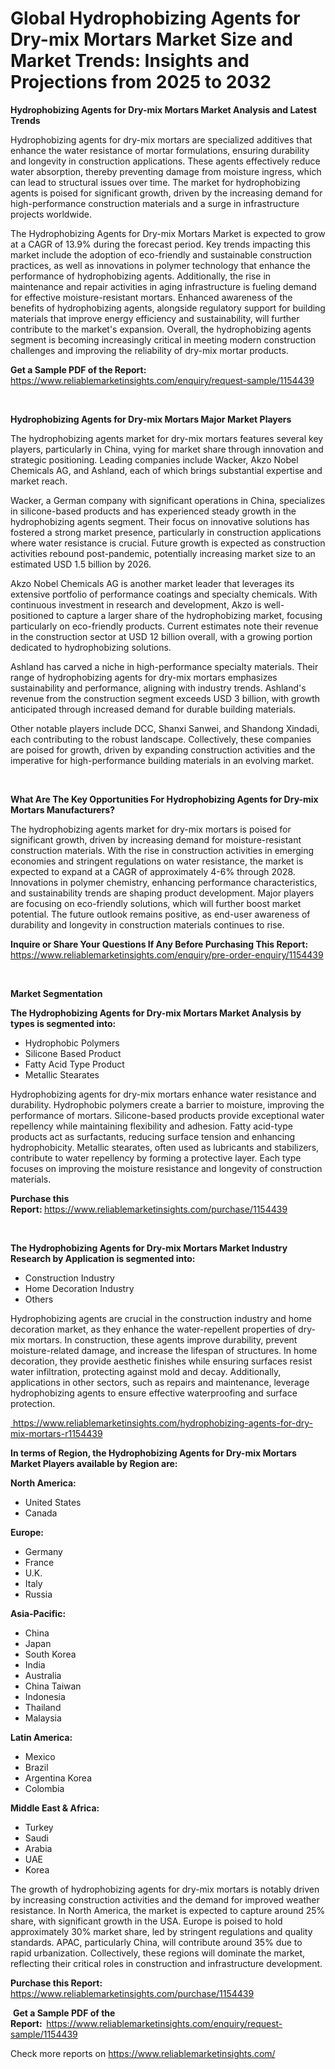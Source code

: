 <p><h1>Global Hydrophobizing Agents for Dry-mix Mortars Market Size and Market Trends: Insights and Projections from 2025 to 2032</h1></p><p><strong>Hydrophobizing Agents for Dry-mix Mortars Market Analysis and Latest Trends</strong></p>
<p><p>Hydrophobizing agents for dry-mix mortars are specialized additives that enhance the water resistance of mortar formulations, ensuring durability and longevity in construction applications. These agents effectively reduce water absorption, thereby preventing damage from moisture ingress, which can lead to structural issues over time. The market for hydrophobizing agents is poised for significant growth, driven by the increasing demand for high-performance construction materials and a surge in infrastructure projects worldwide.</p><p>The Hydrophobizing Agents for Dry-mix Mortars Market is expected to grow at a CAGR of 13.9% during the forecast period. Key trends impacting this market include the adoption of eco-friendly and sustainable construction practices, as well as innovations in polymer technology that enhance the performance of hydrophobizing agents. Additionally, the rise in maintenance and repair activities in aging infrastructure is fueling demand for effective moisture-resistant mortars. Enhanced awareness of the benefits of hydrophobizing agents, alongside regulatory support for building materials that improve energy efficiency and sustainability, will further contribute to the market's expansion. Overall, the hydrophobizing agents segment is becoming increasingly critical in meeting modern construction challenges and improving the reliability of dry-mix mortar products.</p></p>
<p><strong>Get a Sample PDF of the Report:&nbsp;</strong> <a href="https://www.reliablemarketinsights.com/enquiry/request-sample/1154439?utm_campaign=2110&utm_medium=2&utm_source=Github&utm_content=ia&utm_term=03022025&utm_id=hydrophobizing-agents-for-dry-mix-mortars">https://www.reliablemarketinsights.com/enquiry/request-sample/1154439</a></p>
<p>&nbsp;</p>
<p><strong>Hydrophobizing Agents for Dry-mix Mortars Major Market Players</strong></p>
<p><p>The hydrophobizing agents market for dry-mix mortars features several key players, particularly in China, vying for market share through innovation and strategic positioning. Leading companies include Wacker, Akzo Nobel Chemicals AG, and Ashland, each of which brings substantial expertise and market reach.</p><p>Wacker, a German company with significant operations in China, specializes in silicone-based products and has experienced steady growth in the hydrophobizing agents segment. Their focus on innovative solutions has fostered a strong market presence, particularly in construction applications where water resistance is crucial. Future growth is expected as construction activities rebound post-pandemic, potentially increasing market size to an estimated USD 1.5 billion by 2026.</p><p>Akzo Nobel Chemicals AG is another market leader that leverages its extensive portfolio of performance coatings and specialty chemicals. With continuous investment in research and development, Akzo is well-positioned to capture a larger share of the hydrophobizing market, focusing particularly on eco-friendly products. Current estimates note their revenue in the construction sector at USD 12 billion overall, with a growing portion dedicated to hydrophobizing solutions.</p><p>Ashland has carved a niche in high-performance specialty materials. Their range of hydrophobizing agents for dry-mix mortars emphasizes sustainability and performance, aligning with industry trends. Ashland's revenue from the construction segment exceeds USD 3 billion, with growth anticipated through increased demand for durable building materials.</p><p>Other notable players include DCC, Shanxi Sanwei, and Shandong Xindadi, each contributing to the robust landscape. Collectively, these companies are poised for growth, driven by expanding construction activities and the imperative for high-performance building materials in an evolving market.</p></p>
<p>&nbsp;</p>
<p><strong>What Are The Key Opportunities For Hydrophobizing Agents for Dry-mix Mortars Manufacturers?</strong></p>
<p><p>The hydrophobizing agents market for dry-mix mortars is poised for significant growth, driven by increasing demand for moisture-resistant construction materials. With the rise in construction activities in emerging economies and stringent regulations on water resistance, the market is expected to expand at a CAGR of approximately 4-6% through 2028. Innovations in polymer chemistry, enhancing performance characteristics, and sustainability trends are shaping product development. Major players are focusing on eco-friendly solutions, which will further boost market potential. The future outlook remains positive, as end-user awareness of durability and longevity in construction materials continues to rise.</p></p>
<p><strong>Inquire or Share Your Questions If Any Before Purchasing This Report:</strong> <a href="https://www.reliablemarketinsights.com/enquiry/pre-order-enquiry/1154439?utm_campaign=2110&utm_medium=2&utm_source=Github&utm_content=ia&utm_term=03022025&utm_id=hydrophobizing-agents-for-dry-mix-mortars">https://www.reliablemarketinsights.com/enquiry/pre-order-enquiry/1154439</a></p>
<p>&nbsp;</p>
<p><strong>Market Segmentation</strong></p>
<p><strong>The Hydrophobizing Agents for Dry-mix Mortars Market Analysis by types is segmented into:</strong></p>
<p><ul><li>Hydrophobic Polymers</li><li>Silicone Based Product</li><li>Fatty Acid Type Product</li><li>Metallic Stearates</li></ul></p>
<p><p>Hydrophobizing agents for dry-mix mortars enhance water resistance and durability. Hydrophobic polymers create a barrier to moisture, improving the performance of mortars. Silicone-based products provide exceptional water repellency while maintaining flexibility and adhesion. Fatty acid-type products act as surfactants, reducing surface tension and enhancing hydrophobicity. Metallic stearates, often used as lubricants and stabilizers, contribute to water repellency by forming a protective layer. Each type focuses on improving the moisture resistance and longevity of construction materials.</p></p>
<p><strong>Purchase this Report:&nbsp;</strong><a href="https://www.reliablemarketinsights.com/purchase/1154439?utm_campaign=2110&utm_medium=2&utm_source=Github&utm_content=ia&utm_term=03022025&utm_id=hydrophobizing-agents-for-dry-mix-mortars">https://www.reliablemarketinsights.com/purchase/1154439</a></p>
<p>&nbsp;</p>
<p><strong>The Hydrophobizing Agents for Dry-mix Mortars Market Industry Research by Application is segmented into:</strong></p>
<p><ul><li>Construction Industry</li><li>Home Decoration Industry</li><li>Others</li></ul></p>
<p><p>Hydrophobizing agents are crucial in the construction industry and home decoration market, as they enhance the water-repellent properties of dry-mix mortars. In construction, these agents improve durability, prevent moisture-related damage, and increase the lifespan of structures. In home decoration, they provide aesthetic finishes while ensuring surfaces resist water infiltration, protecting against mold and decay. Additionally, applications in other sectors, such as repairs and maintenance, leverage hydrophobizing agents to ensure effective waterproofing and surface protection.</p></p>
<p><a href="https://www.reliablemarketinsights.com/hydrophobizing-agents-for-dry-mix-mortars-r1154439?utm_campaign=2110&utm_medium=2&utm_source=Github&utm_content=ia&utm_term=03022025&utm_id=hydrophobizing-agents-for-dry-mix-mortars">&nbsp;https://www.reliablemarketinsights.com/hydrophobizing-agents-for-dry-mix-mortars-r1154439</a></p>
<p><strong>In terms of Region, the Hydrophobizing Agents for Dry-mix Mortars Market Players available by Region are:</strong></p>
<p>
    <p> <strong> North America: </strong>
        <ul>
            <li>United States</li>
            <li>Canada</li>
        </ul>
        </p> 
    <p> <strong> Europe: </strong>
        <ul>
            <li>Germany</li>
            <li>France</li>
            <li>U.K.</li>
            <li>Italy</li>
            <li>Russia</li>
        </ul>
        </p> 
    <p> <strong> Asia-Pacific: </strong>
        <ul>
            <li>China</li>
            <li>Japan</li>
            <li>South Korea</li>
            <li>India</li>
            <li>Australia</li>
            <li>China Taiwan</li>
            <li>Indonesia</li>
            <li>Thailand</li>
            <li>Malaysia</li>
        </ul>
        </p> 
    <p> <strong> Latin America: </strong>
        <ul>
            <li>Mexico</li>
            <li>Brazil</li>
            <li>Argentina Korea</li>
            <li>Colombia</li>
        </ul>
        </p> 
    <p> <strong> Middle East & Africa: </strong>
        <ul>
            <li>Turkey</li>
            <li>Saudi</li>
            <li>Arabia</li>
            <li>UAE</li>
            <li>Korea</li>
        </ul>
    </p>
    </p>
<p><p>The growth of hydrophobizing agents for dry-mix mortars is notably driven by increasing construction activities and the demand for improved weather resistance. In North America, the market is expected to capture around 25% share, with significant growth in the USA. Europe is poised to hold approximately 30% market share, led by stringent regulations and quality standards. APAC, particularly China, will contribute around 35% due to rapid urbanization. Collectively, these regions will dominate the market, reflecting their critical roles in construction and infrastructure development.</p></p>
<p><strong>Purchase this Report: </strong><a href="https://www.reliablemarketinsights.com/purchase/1154439?utm_campaign=2110&utm_medium=2&utm_source=Github&utm_content=ia&utm_term=03022025&utm_id=hydrophobizing-agents-for-dry-mix-mortars">https://www.reliablemarketinsights.com/purchase/1154439</a></p>
<p>&nbsp;<strong>Get a Sample PDF of the Report:&nbsp;&nbsp;</strong><a href="https://www.reliablemarketinsights.com/enquiry/request-sample/1154439?utm_campaign=2110&utm_medium=2&utm_source=Github&utm_content=ia&utm_term=03022025&utm_id=hydrophobizing-agents-for-dry-mix-mortars">https://www.reliablemarketinsights.com/enquiry/request-sample/1154439</a></p>
<p><strong></strong></p>
<p>Check more reports on <a href="https://www.reliablemarketinsights.com/?utm_campaign=2110&utm_medium=2&utm_source=Github&utm_content=ia&utm_term=03022025&utm_id=hydrophobizing-agents-for-dry-mix-mortars">https://www.reliablemarketinsights.com/</a></p>